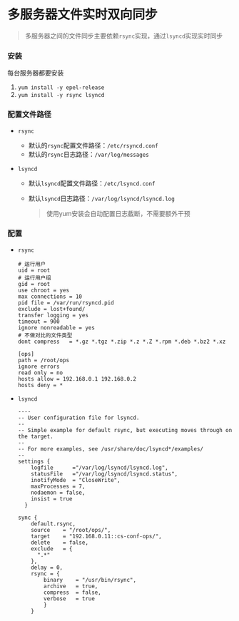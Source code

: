 # 多服务器文件实时双向同步

> 多服务器之间的文件同步主要依赖`rsync`实现，通过`lsyncd`实现实时同步

### 安装

每台服务器都要安装

1. `yum install -y epel-release `
2. `yum install -y rsync lsyncd`

### 配置文件路径

- `rsync`

  - 默认的`rsync`配置文件路径：`/etc/rsyncd.conf`
  - 默认的`rsync`日志路径：`/var/log/messages`

- `lsyncd`

  - 默认`lsyncd`配置文件路径：`/etc/lsyncd.conf`

  - 默认`lsyncd`日志路径：`/var/log/lsyncd/lsyncd.log`

    > 使用yum安装会自动配置日志截断，不需要额外干预

### 配置

- `rsync`

  ```shell
  # 运行用户
  uid = root
  # 运行用户组
  gid = root
  use chroot = yes
  max connections = 10
  pid file = /var/run/rsyncd.pid
  exclude = lost+found/
  transfer logging = yes
  timeout = 900
  ignore nonreadable = yes
  # 不做对比的文件类型
  dont compress   = *.gz *.tgz *.zip *.z *.Z *.rpm *.deb *.bz2 *.xz
  
  [ops]
  path = /root/ops
  ignore errors
  read only = no
  hosts allow = 192.168.0.1 192.168.0.2
  hosts deny = *
  ```

- `lsyncd`

  ```shell
  ----
  -- User configuration file for lsyncd.
  --
  -- Simple example for default rsync, but executing moves through on the target.
  --
  -- For more examples, see /usr/share/doc/lsyncd*/examples/
  -- 
  settings {
      logfile      ="/var/log/lsyncd/lsyncd.log",
      statusFile   ="/var/log/lsyncd/lsyncd.status",
      inotifyMode  = "CloseWrite",
      maxProcesses = 7,
      nodaemon = false,
      insist = true
    }
  
  sync {
      default.rsync,
      source    = "/root/ops/",
      target    = "192.168.0.11::cs-conf-ops/",
      delete    = false,
      exclude   = {
        ".*"
      },
      delay = 0,
      rsync = {
          binary    = "/usr/bin/rsync",
          archive   = true,
          compress  = false,
          verbose   = true
          }
      }
  ```

  